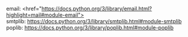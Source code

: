 email: <href="https://docs.python.org/3/library/email.html?highlight=mail#module-email">
<br>
smtplib: https://docs.python.org/3/library/smtplib.html#module-smtplib
<br>
poplib: https://docs.python.org/3/library/poplib.html#module-poplib
